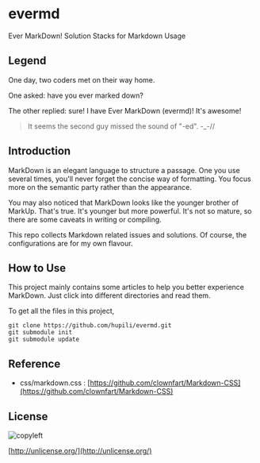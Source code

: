 evermd
======

Ever MarkDown! Solution Stacks for Markdown Usage

Legend
----

One day, two coders met on their way home. 

One asked: have you ever marked down?

The other replied: sure! I have Ever MarkDown (evermd)! It's awesome!

   > It seems the second guy missed the sound of "-ed". -_-//

Introduction
----

MarkDown is an elegant language to structure a passage. 
One you use several times, you'll never forget the 
concise way of formatting. 
You focus more on the semantic party rather than 
the appearance. 

You may also noticed that MarkDown looks like
the younger brother of MarkUp. 
That's true. 
It's younger but more powerful. 
It's not so mature, so there are some 
caveats in writing or compiling. 

This repo collects Markdown related issues and solutions. 
Of course, the configurations are for my own flavour. 

How to Use
----

This project mainly contains some articles 
to help you better experience MarkDown. 
Just click into different directories and read them. 

To get all the files in this project, 

	git clone https://github.com/hupili/evermd.git
	git submodule init
	git submodule update

Reference
----

   * css/markdown.css : 
   [https://github.com/clownfart/Markdown-CSS](https://github.com/clownfart/Markdown-CSS)

License
----

![copyleft](http://unlicense.org/pd-icon.png)

[http://unlicense.org/](http://unlicense.org/)
